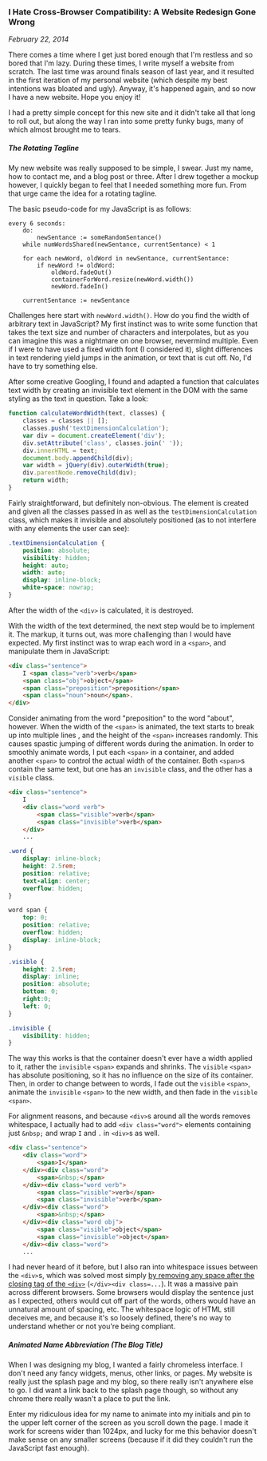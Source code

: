 ### I Hate Cross-Browser Compatibility: A Website Redesign Gone Wrong

*February 22, 2014*

There comes a time where I get just bored enough that I'm restless and so bored that I'm lazy.  During these times, I write myself a website from scratch.  The last time was around finals season of last year, and it resulted in the first iteration of my personal website (which despite my best intentions was bloated and ugly).  Anyway, it's happened again, and so now I have a new website. Hope you enjoy it!

I had a pretty simple concept for this new site and it didn't take all that long to roll out, but along the way I ran into some pretty funky bugs, many of which almost brought me to tears.

##### The Rotating Tagline

My new website was really supposed to be simple, I swear.  Just my name, how to contact me, and a blog post or three.  After I drew together a mockup however, I quickly began to feel that I needed something more fun.  From that urge came the idea for a rotating tagline.  

The basic pseudo-code for my JavaScript is as follows:

``` pseudocode
every 6 seconds:
    do:
        newSentance := someRandomSentance()
    while numWordsShared(newSentance, currentSentance) < 1

    for each newWord, oldWord in newSentance, currentSentance:
        if newWord != oldWord:
            oldWord.fadeOut()
            containerForWord.resize(newWord.width())
            newWord.fadeIn()

    currentSentance := newSentance
```

Challenges here start with `newWord.width()`.  How do you find the width of arbitrary text in JavaScript?  My first instinct was to write some function that takes the text size and number of characters and interpolates, but as you can imagine this was a nightmare on one browser, nevermind multiple.  Even if I were to have used a fixed width font (I considered it), slight differences in text rendering yield jumps in the animation, or text that is cut off.  No, I'd have to try something else.  

After some creative Googling, I found and adapted a function that calculates text width by creating an invisible text element in the DOM with the same styling as the text in question. Take a look:

```javascript
function calculateWordWidth(text, classes) {
    classes = classes || [];
    classes.push('textDimensionCalculation');
    var div = document.createElement('div');
    div.setAttribute('class', classes.join(' '));
    div.innerHTML = text;
    document.body.appendChild(div);
    var width = jQuery(div).outerWidth(true);
    div.parentNode.removeChild(div);
    return width;
}
```

Fairly straightforward, but definitely non-obvious.  The element is created and given all the classes passed in as well as the `testDimensionCalculation` class, which makes it invisible and absolutely positioned (as to not interfere with any elements the user can see):

```css
.textDimensionCalculation {
    position: absolute;
    visibility: hidden;
    height: auto;
    width: auto;
    display: inline-block;
    white-space: nowrap;
}
```

After the width of the `<div>` is calculated, it is destroyed. 

With the width of the text determined, the next step would be to implement it.  The markup, it turns out, was more challenging than I would have expected.  My first instinct was to wrap each word in a `<span>`, and manipulate them in JavaScript:

```html
<div class="sentence">
    I <span class="verb">verb</span>
    <span class="obj">object</span>
    <span class="preposition">preposition</span>
    <span class="noun">noun</span>.
</div>
```

Consider animating from the word "preposition" to the word "about", however.  When the width of the `<span>` is animated, the text starts to break up into multiple lines , and the height of the `<span>` increases randomly.  This causes spastic jumping of different words during the animation.  In order to smoothly animate words, I put each `<span>` in a container, and added another `<span>` to control the actual width of the container.  Both `<span>`s contain the same text, but one has an `invisible` class, and the other has a `visible` class.

```html
<div class="sentence">
    I
    <div class="word verb">
        <span class="visible">verb</span>
        <span class="invisible">verb</span>
    </div>
    ...
```

```css
.word {
    display: inline-block;
    height: 2.5rem;
    position: relative;
    text-align: center;
    overflow: hidden;
}

word span {
    top: 0;
    position: relative;
    overflow: hidden;
    display: inline-block;
}

.visible {
    height: 2.5rem;
    display: inline;
    position: absolute;
    bottom: 0;
    right:0;
    left: 0;
}

.invisible {
    visibility: hidden;
}
```

The way this works is that the container doesn't ever have a width applied to it, rather the `invisible` `<span>` expands and shrinks.  The `visible` `<span>` has absolute positioning, so it has no influence on the size of its container. Then, in order to change between to words, I fade out the `visible` `<span>`, animate the `invisible` `<span>` to the new width, and then fade in the `visible` `<span>`.

For alignment reasons, and because `<div>`s around all the words removes whitespace, I actually had to add `<div class="word">` elements containing just `&nbsp;` and wrap `I` and `.` in `<div>`s as well.

```html
<div class="sentence">
    <div class="word">
        <span>I</span>
    </div><div class="word">
        <span>&nbsp;</span>
    </div><div class="word verb">
        <span class="visible">verb</span>
        <span class="invisible">verb</span>
    </div><div class="word">
        <span>&nbsp;</span>
    </div><div class="word obj">
        <span class="visible">object</span>
        <span class="invisible">object</span>
    </div><div class="word">
    ...
```

I had never heard of it before, but I also ran into whitespace issues between the `<div>`s, which was solved most simply [by removing any space after the closing tag of the `<div>`](http://css-tricks.com/fighting-the-space-between-inline-block-elements/) (`</div><div class=...`).  It was a massive pain across different browsers.  Some browsers would display the sentence just as I expected, others would cut off part of the words, others would have an unnatural amount of spacing, etc.  The whitespace logic of HTML still deceives me, and because it's so loosely defined, there's no way to understand whether or not you're being compliant.

##### Animated Name Abbreviation (The Blog Title)

When I was designing my blog, I wanted a fairly chromeless interface.  I don't need any fancy widgets, menus, other links, or pages.  My website is really just the splash page and my blog, so there really isn't anywhere else to go.  I did want a link back to the splash page though, so without any chrome there really wasn't a place to put the link.  

Enter my ridiculous idea for my name to animate into my initials and pin to the upper left corner of the screen as you scroll down the page.  I made it work for screens wider than 1024px, and lucky for me this behavior doesn't make sense on any smaller screens (because if it did they couldn't run the JavaScript fast enough).